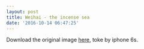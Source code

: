 ```yaml
---
layout: post
title: Weihai - the incense sea
date: '2016-10-14 06:47:25'
---
```


Download the original image [here]((/blog/content/images/2016/10/IMG_1838.JPG)), toke by iphone 6s. 
